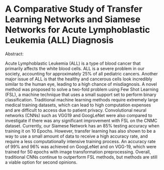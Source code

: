 # A Comparative Study of Transfer Learning Networks and Siamese Networks for Acute Lymphoblastic Leukemia (ALL) Diagnosis

Abstract: 

Acute Lymphoblastic Leukemia (ALL) is a type of blood cancer that primarily affects the white blood cells. ALL is a severe problem in our society, accounting for approximately 25% of all pediatric cancers. Another major issue of ALL is that the healthy and cancerous cells look incredibly similar to the human eye, leading to a high chance of misdiagnosis. A novel method was proposed to solve a two-fold problem using Few Shot Learning (FSL), a machine technique that uses a small support set to perform binary classification. Traditional machine learning methods require extremely large medical training datasets, which can lead to high computation expenses and are difficult to access due to patient privacy. Convolutional neural networks (CNNs) such as VGG19 and GoogLeNet were also compared to investigate if there was any significant improvement with FSL on the CNMC dataset. Currently, our Siamese Network has an 85% testing accuracy when training it on 10 Epochs. However, transfer learning has also shown to be a way to use a small amount of data to receive a high accuracy rate, and require a less computationally intensive training process. An accuracy rate of 99% and 96% was achieved on GoogLeNet and on VGG-19, which were trained for 50 epochs with image transformation preprocessing. Overall, traditional CNNs continue to outperform FSL methods, but methods are still a viable option for second opinions.
